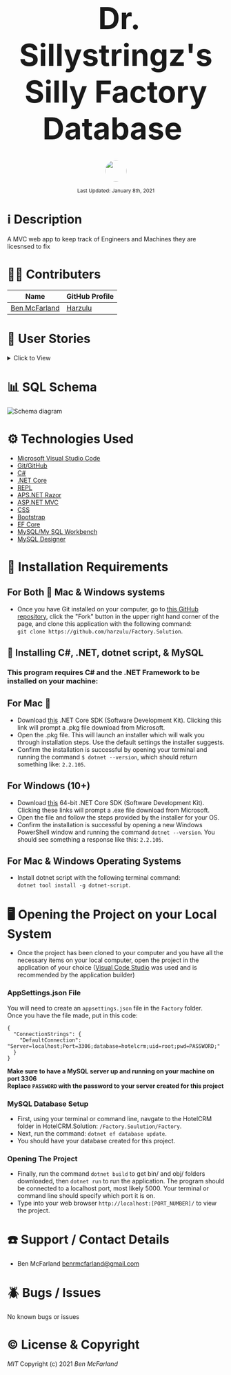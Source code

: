 <br>
<p align="center">
  <b style="margin-left: 1rem; margin-right: 1rem; font-size: 5em">Dr. Sillystringz's Silly Factory Database</b>
</p>

<p align="center">
    <br>
    <a href="https://github.com/Harzulu">
        <img style="border-radius: 100%; height: 50px; width: auto" src="https://avatars3.githubusercontent.com/u/55816973?s=460&u=46b7375105009121ce5ce53643553fef0ba2be14&v=4">
    </a>
</p>

<p align="center">
  <small>Last Updated: January 8th, 2021</small>
</p>

# ℹ️ Description

A MVC web app to keep track of Engineers and Machines they are licesnsed to fix

# 🧑‍💻 Contributers

| Name | GitHub Profile |
|------|----------------|
|[Ben McFarland](https://www.linkedin.com/in/benjamin-mcf/)|[Harzulu](https://github.com/harzulu)|

# 📗 User Stories

<details>
  <summary>Click to View</summary>
  
  <table>
  <tr>
    <th>Scenario 01</th>
    <th></th>
  </tr>
  <tr>
    <td>Behavior</td>
    <td>As the factory manager, I need to be able to see a list of all engineers, and I need to be able to see a list of all machines.</td>
  </tr>
  <tr>
    <td>Input</td>
    <td></td>
  </tr>
  <tr>
    <td>Output</td>
    <td></td>
  </tr>
  <tr>
    <td>Completion</td>
    <td>❌</td>
  </tr>
</table>

<table>
  <tr>
    <th>Scenario 02</th>
    <th></th>
  </tr>
  <tr>
    <td>Behavior</td>
    <td>As the factory manager, I need to be able to select a engineer, see their details, and see a list of all machines that engineer is licensed to repair. I also need to be able to select a machine, see its details, and see a list of all engineers licensed to repair it.</td>
  </tr>
  <tr>
    <td>Input</td>
    <td></td>
  </tr>
  <tr>
    <td>Output</td>
    <td></td>
  </tr>
  <tr>
    <td>Completion</td>
    <td>❌</td>
  </tr>
</table>

<table>
  <tr>
    <th>Scenario 03</th>
    <th></th>
  </tr>
  <tr>
    <td>Behavior</td>
    <td>As the factory manager, I need to add new engineers to our system when they are hired. I also need to add new machines to our system when they are installed.</td>
  </tr>
  <tr>
    <td>Input</td>
    <td></td>
  </tr>
  <tr>
    <td>Output</td>
    <td></td>
  </tr>
  <tr>
    <td>Completion</td>
    <td>❌</td>
  </tr>
</table>

<table>
  <tr>
    <th>Scenario 04</th>
    <th></th>
  </tr>
  <tr>
    <td>Behavior</td>
    <td>As the factory manager, I should be able to add new machines even if no engineers are employed. I should also be able to add new engineers even if no machines are installed</td>
  </tr>
  <tr>
    <td>Input</td>
    <td></td>
  </tr>
  <tr>
    <td>Output</td>
    <td></td>
  </tr>
  <tr>
    <td>Completion</td>
    <td>❌</td>
  </tr>
</table>

<table>
  <tr>
    <th>Scenario 05</th>
    <th></th>
  </tr>
  <tr>
    <td>Behavior</td>
    <td>As the factory manager, I need to be able to add or remove machines that a specific engineer is licensed to repair. I also need to be able to modify this relationship from the other side, and add or remove engineers from a specific machine.</td>
  </tr>
  <tr>
    <td>Input</td>
    <td></td>
  </tr>
  <tr>
    <td>Output</td>
    <td></td>
  </tr>
  <tr>
    <td>Completion</td>
    <td>❌</td>
  </tr>
</table>

<table>
  <tr>
    <th>Scenario 06</th>
    <th></th>
  </tr>
  <tr>
    <td>Behavior</td>
    <td>I should be able to navigate to a splash page that lists all engineers and machines. Users should be able to click on an individual engineer or machine to see all the engineers/machines that belong to it.</td>
  </tr>
  <tr>
    <td>Input</td>
    <td></td>
  </tr>
  <tr>
    <td>Output</td>
    <td></td>
  </tr>
  <tr>
    <td>Completion</td>
    <td>❌</td>
  </tr>
</table>

</details>

# 📊 SQL Schema

![Schema diagram]()

# ⚙️ Technologies Used

* <a href="https://code.visualstudio.com/">Microsoft Visual Studio Code</a>
* <a href="https://github.com/">Git/GitHub</a>
* <a href="https://docs.microsoft.com/en-us/dotnet/csharp/">C#</a>
* <a href="https://dotnet.microsoft.com/download">.NET Core</a>
* <a href="https://repl.it/languages/csharp">REPL</a>
* <a href="https://docs.microsoft.com/en-us/aspnet/web-pages/overview/getting-started/introducing-razor-syntax-c">APS.NET Razor</a>
* <a href="https://docs.microsoft.com/en-us/aspnet/mvc/overview/getting-started/introduction/getting-started">ASP.NET MVC</a>
* <a href="https://developer.mozilla.org/en-US/docs/Learn/CSS">CSS</a>
* <a href="https://getbootstrap.com/">Bootstrap</a>
* <a href="https://docs.microsoft.com/en-us/ef/core/">EF Core</a>
* <a href="https://www.mysql.com/">MySQL/My SQL Workbench</a>
* <a href="https://ondras.zarovi.cz/sql/demo/">MySQL Designer</a>

# 💾 Installation Requirements

## For Both  Mac & Windows systems

* Once you have Git installed on your computer, go to <a href="https://github.com/harzulu/Factory.Solution">this GitHub repository</a>, click the "Fork" button in the upper right hand corner of the page, and clone this application with the following command:
<br> `git clone https://github.com/harzulu/Factory.Solution`.

## 📁 Installing C#, .NET, dotnet script, & MySQL

### **This program requires C# and the .NET Framework to be installed on your machine:**

## For Mac 
 * Download <a href="https://dotnet.microsoft.com/download/thank-you/dotnet-sdk-2.2.106-macos-x64-installer">this</a> .NET Core SDK (Software Development Kit). Clicking this link will prompt a .pkg file download from Microsoft.
* Open the .pkg file. This will launch an installer which will walk you through installation steps. Use the default settings the installer suggests.
* Confirm the installation is successful by opening your terminal and running the command `$ dotnet --version`, which should return something like: `2.2.105`. 

## For Windows (10+)

* Download <a href="https://dotnet.microsoft.com/download/thank-you/dotnet-sdk-2.2.203-windows-x64-installer">this</a> 64-bit .NET Core SDK (Software Development Kit). Clicking these links will prompt a .exe file download from Microsoft.
* Open the file and follow the steps provided by the installer for your OS.
* Confirm the installation is successful by opening a new Windows PowerShell window and running the command `dotnet --version`. You should see something a response like this: `2.2.105`.

## For Mac & Windows Operating Systems

* Install dotnet script with the following terminal command:
<br> `dotnet tool install -g dotnet-script`.

# 🖥️ Opening the Project on your Local System

* Once the project has been cloned to your computer and you have all the necessary items on your local computer, open the project in the application of your choice (<a href="https://code.visualstudio.com/">Visual Code Studio</a> was used and is recommended by the application builder)

### AppSettings.json File

You will need to create an `appsettings.json` file in the `Factory` folder. <br>
Once you have the file made, put in this code: <br>
```
{
  "ConnectionStrings": {
    "DefaultConnection": "Server=localhost;Port=3306;database=hotelcrm;uid=root;pwd=PASSWORD;"
  }
}
```
**Make sure to have a MySQL server up and running on your machine on port 3306** <br>
**Replace `PASSWORD` with the password to your server created for this project**

### MySQL Database Setup

* First, using your terminal or command line, navgate to the HotelCRM folder in HotelCRM.Solution: `/Factory.Soulution/Factory`.
* Next, run the command: `dotnet ef database update`.
* You should have your database created for this project.

### Opening The Project
* Finally, run the command `dotnet build` to get bin/ and obj/ folders downloaded, then `dotnet run` to run the application. The program should be connected to a localhost port, most likely 5000. Your terminal or command line should specify which port it is on.
* Type into your web browser `http://localhost:[PORT_NUMBER]/` to view the project.


# ☎️ Support / Contact Details

* Ben McFarland benrmcfarland@gmail.com

# 🪲 Bugs / Issues

No known bugs or issues

# ©️ License & Copyright

_MIT_ Copyright (c) 2021 *_Ben McFarland_*